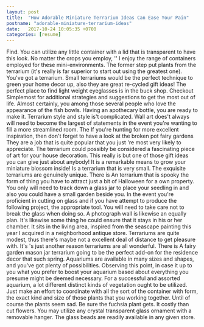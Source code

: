 ```yaml
---
layout: post
title:  "How Adorable Miniature Terrarium Ideas Can Ease Your Pain"
postname: "adorable-miniature-terrarium-ideas"
date:   2017-10-24 10:05:35 +0700
categories: [resume]
---
```

Find. You can utilize any little container with a lid that is transparent to have this look. No matter the crops you employ, '' I enjoy the range of containers employed for these mini-environments. The former step put plants from the terrarium (it's really is far superior to start out using the greatest one). You've got a terrarium. Small terrariums would be the perfect technique to green your home decor up, also they are great re-cycled gift ideas! The perfect place to find light weight eyeglasses is in the buck shop. Checkout Simplemost for additional strategies and suggestions to get the most out of life. Almost certainly, you among those several people who love the appearance of the fish bowls. Having an apothecary bottle, you are ready to make it. Terrarium style and style is't complicated. Wall art does't always will need to become the largest of statements in the event you're wanting to fill a more streamlined room. The If you're hunting for more excellent inspiration, then don't forget to have a look at the broken pot fairy gardens They are a job that is quite popular that you just 're most very likely to appreciate. The terrarium could possibly be considered a fascinating piece of art for your house decoration. This really is but one of those gift ideas you can give just about anybody! It is a remarkable means to grow your miniature blossom inside! Is a terrarium that is very small. The exquisite terrariums are genuinely unique. There is An terrarium that is spooky the form of thing you have to attract just a bit of Halloween for a own property. You only will need to track down a glass jar to place your seedling in and also you could have a small garden beside you. In the event you're proficient in cutting on glass and if you have attempt to produce the following project, the appropriate tool. You will need to take care not to break the glass when doing so. A photograph wall is likewise an equally plan. It's likewise some thing he could ensure that it stays in his or her chamber. It sits in the living area, inspired from the seascape painting this year I acquired in a neighborhood antique store. Terrariums are quite modest, thus there's maybe not a excellent deal of distance to get pleasure with. It's 's just another reason terrariums are all wonderful. There is A fairy garden mason jar terrarium going to be the perfect add-on for the residence decor that such spring. Aquariums are available in many sizes and shapes, and you've got plenty of possibilities. Observing this point, in case it up to you what you prefer to boost your aquarium based about everything you presume might be deemed necessary. For a successful and assorted aquarium, a lot different distinct kinds of vegetation ought to be utilized. Just make an effort to coordinate with all the sort of the container with form, the exact kind and size of those plants that you working together. Until of course the plants seem sad. Be sure the fuchsia plant gets. It costly than cut flowers. You may utilize any crystal transparent glass ornament with a removable hanger. The glass beads are readily available in any given store.
